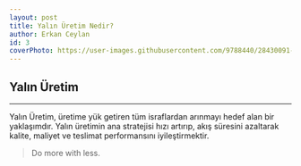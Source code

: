 ```yaml
---
layout: post
title: Yalın Üretim Nedir?
author: Erkan Ceylan
id: 3
coverPhoto: https://user-images.githubusercontent.com/9788440/28430091-e2b65f6a-6d87-11e7-95f8-f47b81a4001a.jpg
---
```

## Yalın Üretim
-----
Yalın Üretim, üretime yük getiren tüm israflardan arınmayı hedef alan bir yaklaşımdır. Yalın üretimin ana stratejisi hızı artırıp, 
akış süresini azaltarak kalite, maliyet ve teslimat performansını iyileştirmektir.  
> Do more with less.

